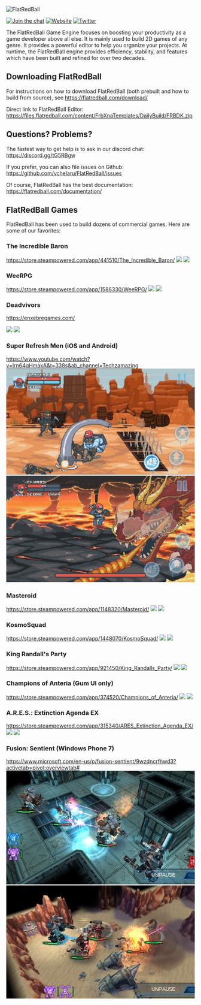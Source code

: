 ![FlatRedBall](Content/logo-512.png)



[![Join the chat](https://img.shields.io/discord/586997072373481494)](https://discord.gg/tG5RBgw)
[![Website](https://img.shields.io/website?url=https%3A%2F%2Fflatredball.com)](https://flatredball.com)
[![Twitter](https://img.shields.io/twitter/url?style=social&url=https%3A%2F%2Ftwitter.com%2FFlatRedBall)](https://twitter.com/FlatRedBall)


The FlatRedBall Game Engine focuses on boosting your productivity as a game developer above all else. It is mainly used to build 2D games of any genre. It provides a powerful editor to help you organize your projects. At runtime, the FlatRedBall engine provides efficiency, stability, and features which have been built and refined for over two decades.

## Downloading FlatRedBall

For instructions on how to download FlatRedBall (both prebuilt and how to build from source), see https://flatredball.com/download/

Direct link to FlatRedBall Editor: https://files.flatredball.com/content/FrbXnaTemplates/DailyBuild/FRBDK.zip

## Questions? Problems?
The fastest way to get help is to ask in our discord chat: https://discord.gg/tG5RBgw

If you prefer, you can also file issues on Github: https://github.com/vchelaru/FlatRedBall/issues

Of course, FlatRedBall has the best documentation: https://flatredball.com/documentation/

## FlatRedBall Games

FlatRedBall has been used to build dozens of commercial games. Here are some of our favorites:

### The Incredible Baron
https://store.steampowered.com/app/441510/The_Incredible_Baron/
![](https://cdn.akamai.steamstatic.com/steam/apps/441510/ss_e5c57fb9e20cf5bc30fbca294c34625996b74c13.1920x1080.jpg?t=1467392584)
![](https://cdn.akamai.steamstatic.com/steam/apps/441510/ss_1a5d77330dfd090e41c006c5f79ecd8bba3b142b.1920x1080.jpg?t=1467392584)

### WeeRPG
https://store.steampowered.com/app/1586330/WeeRPG/
![](https://cdn.akamai.steamstatic.com/steam/apps/1586330/ss_a94e20f5581c4fd7264fe7c2558e7c18ae701516.1920x1080.jpg?t=1651849095)
![](https://cdn.akamai.steamstatic.com/steam/apps/1586330/ss_ee09e0985bf865a6933b67307ce2920db5265dbe.1920x1080.jpg?t=1651849095)

### Deadvivors

https://enxebregames.com/

![](https://enxebregames.com/assets/images/gallery01/c89b93c3_original.jpg)
![](https://enxebregames.com/assets/images/gallery01/baf95fba_original.jpg)

### Super Refresh Men (iOS and Android)
https://www.youtube.com/watch?v=Irn64qHmakA&t=338s&ab_channel=Techzamazing
![](Content/GameScreenshots/SuperRefreshMen1.png)
![](Content/GameScreenshots/SuperRefreshMen2.png)

### Masteroid
https://store.steampowered.com/app/1148320/Masteroid/
![](https://cdn.akamai.steamstatic.com/steam/apps/1148320/ss_b1113f512185319b0245659150c3285c12002f53.1920x1080.jpg?t=1580139970)
![](https://cdn.akamai.steamstatic.com/steam/apps/1148320/ss_2de5ea55f7bfebfa8b690ca07ea390db619b6d26.1920x1080.jpg?t=1580139970)

### KosmoSquad
https://store.steampowered.com/app/1448070/KosmoSquad/
![](https://cdn.akamai.steamstatic.com/steam/apps/1448070/ss_61c7bc5936ca829c8ea8da9ba38fd17cdb82b100.1920x1080.jpg?t=1605029685)
![](https://cdn.akamai.steamstatic.com/steam/apps/1448070/ss_ad4dfcce16f20d6428f3e7f257e5b8ba9b3ca021.1920x1080.jpg?t=1605029685)

### King Randall's Party
https://store.steampowered.com/app/921450/King_Randalls_Party/
![](https://cdn.akamai.steamstatic.com/steam/apps/921450/ss_a351ab3a6ac0b21ef419b52b138dce265dff2b33.1920x1080.jpg?t=1548201312)
![](https://cdn.akamai.steamstatic.com/steam/apps/921450/ss_a4aa1ac83243d2c8c1bd03509f9657d051b8f304.1920x1080.jpg?t=1548201312)

### Champions of Anteria (Gum UI only)
https://store.steampowered.com/app/374520/Champions_of_Anteria/
![](https://cdn.akamai.steamstatic.com/steam/apps/374520/ss_98523eead132f34b66056b839421809da173389e.1920x1080.jpg?t=1571649906)
![](https://pbs.twimg.com/media/C3cV439VYAAOolx?format=jpg&name=large)

### A.R.E.S.: Extinction Agenda EX
https://store.steampowered.com/app/315340/ARES_Extinction_Agenda_EX/
![](https://cdn.akamai.steamstatic.com/steam/apps/315340/ss_df111c7b8bec2423b707382d810e763b56681180.1920x1080.jpg?t=1448639170)
![](https://cdn.akamai.steamstatic.com/steam/apps/315340/ss_4bdabef936241ef5ed62d0b049025f66496c7abd.1920x1080.jpg?t=1448639170)

### Fusion: Sentient (Windows Phone 7)
https://www.microsoft.com/en-us/p/fusion-sentient/9wzdncrfhwd3?activetab=pivot:overviewtab#
![](Content/GameScreenshots/FusionSentient1.png)
![](Content/GameScreenshots/FusionSentient2.png)
